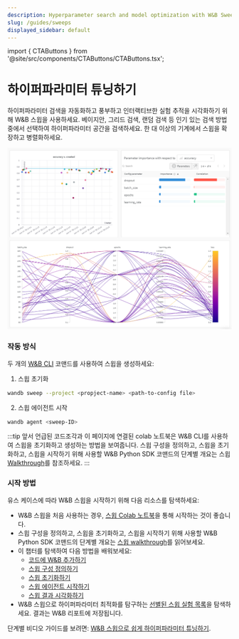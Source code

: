 ```yaml
---
description: Hyperparameter search and model optimization with W&B Sweeps
slug: /guides/sweeps
displayed_sidebar: default
---
```

import { CTAButtons } from '@site/src/components/CTAButtons/CTAButtons.tsx';

# 하이퍼파라미터 튜닝하기

<CTAButtons productLink="https://wandb.ai/stacey/deep-drive/workspace?workspace=user-lavanyashukla" colabLink="https://colab.research.google.com/github/wandb/examples/blob/master/colabs/pytorch/Organizing_Hyperparameter_Sweeps_in_PyTorch_with_W%26B.ipynb"/>

<head>
  <title>스윕을 사용한 하이퍼파라미터 튜닝</title>
</head>

하이퍼파라미터 검색을 자동화하고 풍부하고 인터랙티브한 실험 추적을 시각화하기 위해 W&B 스윕을 사용하세요. 베이지안, 그리드 검색, 랜덤 검색 등 인기 있는 검색 방법 중에서 선택하여 하이퍼파라미터 공간을 검색하세요. 한 대 이상의 기계에서 스윕을 확장하고 병렬화하세요.

![대화형 대시보드를 통해 대규모 하이퍼파라미터 튜닝 실험에서 인사이트를 얻으세요.](/images/sweeps/intro_what_it_is.png)

### 작동 방식
두 개의 [W&B CLI](../../ref/cli/README.md) 코맨드를 사용하여 스윕을 생성하세요:


1. 스윕 초기화

```bash
wandb sweep --project <propject-name> <path-to-config file>
```

2. 스윕 에이전트 시작

```bash
wandb agent <sweep-ID>
```

:::tip
앞서 언급된 코드조각과 이 페이지에 연결된 colab 노트북은 W&B CLI를 사용하여 스윕을 초기화하고 생성하는 방법을 보여줍니다. 스윕 구성을 정의하고, 스윕을 초기화하고, 스윕을 시작하기 위해 사용할 W&B Python SDK 코맨드의 단계별 개요는 스윕 [Walkthrough](./walkthrough.md)를 참조하세요.
:::

### 시작 방법

유스 케이스에 따라 W&B 스윕을 시작하기 위해 다음 리소스를 탐색하세요:

* W&B 스윕을 처음 사용하는 경우, [스윕 Colab 노트북](https://colab.research.google.com/github/wandb/examples/blob/master/colabs/pytorch/Organizing_Hyperparameter_Sweeps_in_PyTorch_with_W%26B.ipynb)을 통해 시작하는 것이 좋습니다.
* 스윕 구성을 정의하고, 스윕을 초기화하고, 스윕을 시작하기 위해 사용할 W&B Python SDK 코맨드의 단계별 개요는 [스윕 walkthrough](./walkthrough.md)를 읽어보세요.
* 이 챕터를 탐색하여 다음 방법을 배워보세요:
  * [코드에 W&B 추가하기](./add-w-and-b-to-your-code.md)
  * [스윕 구성 정의하기](./define-sweep-configuration.md)
  * [스윕 초기화하기](./initialize-sweeps.md)
  * [스윕 에이전트 시작하기](./start-sweep-agents.md)
  * [스윕 결과 시각화하기](./visualize-sweep-results.md)
* W&B 스윕으로 하이퍼파라미터 최적화를 탐구하는 [선별된 스윕 실험 목록](./useful-resources.md)을 탐색하세요. 결과는 W&B 리포트에 저장됩니다.

단계별 비디오 가이드를 보려면: [W&B 스윕으로 쉽게 하이퍼파라미터 튜닝하기](https://www.youtube.com/watch?v=9zrmUIlScdY\&ab\_channel=Weights%26Biases).